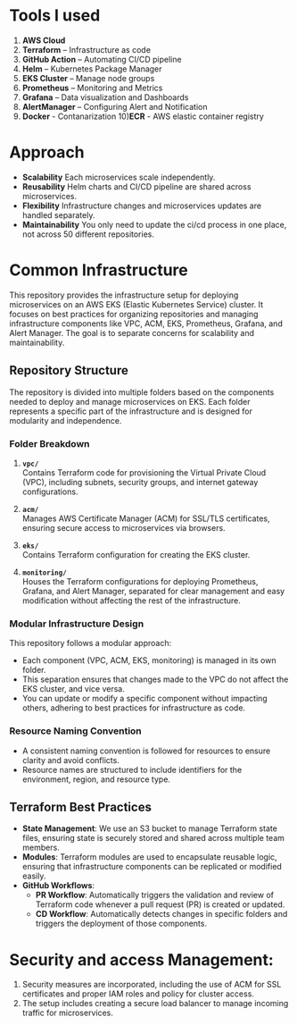 # Tools I used
1)	**AWS Cloud**
2)	**Terraform** – Infrastructure as code 
3)	**GitHub Action** – Automating CI/CD pipeline
4)	**Helm** – Kubernetes Package Manager
5)	**EKS Cluster** – Manage node groups
6)	**Prometheus** – Monitoring and Metrics
7)	**Grafana** – Data visualization and Dashboards
8)	**AlertManager** – Configuring Alert and Notification
9)	**Docker** - Contanarization
10)**ECR**  - AWS elastic container registry

# Approach 
- **Scalability**  Each microservices scale independently.
- **Reusability**  Helm charts and CI/CD pipeline are shared across microservices.
- **Flexibility**  Infrastructure changes and microservices updates are handled separately.
- **Maintainability**  You only need to update the ci/cd process in one place, not across 50 different repositories. 

# Common Infrastructure

This repository provides the infrastructure setup for deploying microservices on an AWS EKS (Elastic Kubernetes Service) cluster. It focuses on best practices for organizing repositories and managing infrastructure components like VPC, ACM, EKS, Prometheus, Grafana, and Alert Manager. The goal is to separate concerns for scalability and maintainability.

## Repository Structure

The repository is divided into multiple folders based on the components needed to deploy and manage microservices on EKS. Each folder represents a specific part of the infrastructure and is designed for modularity and independence.

### Folder Breakdown

1. **`vpc/`**  
   Contains Terraform code for provisioning the Virtual Private Cloud (VPC), including subnets, security groups, and internet gateway configurations.

2. **`acm/`**  
   Manages AWS Certificate Manager (ACM) for SSL/TLS certificates, ensuring secure access to microservices via browsers.

3. **`eks/`**  
   Contains Terraform configuration for creating the EKS cluster.

4. **`monitoring/`**  
   Houses the Terraform configurations for deploying Prometheus, Grafana, and Alert Manager, separated for clear management and easy modification without affecting the rest of the infrastructure.

### **Modular Infrastructure Design**

This repository follows a modular approach:
- Each component (VPC, ACM, EKS, monitoring) is managed in its own folder.
- This separation ensures that changes made to the VPC do not affect the EKS cluster, and vice versa.
- You can update or modify a specific component without impacting others, adhering to best practices for infrastructure as code.

### **Resource Naming Convention**

- A consistent naming convention is followed for resources to ensure clarity and avoid conflicts.
- Resource names are structured to include identifiers for the environment, region, and resource type.

## Terraform Best Practices

- **State Management**: We use an S3 bucket to manage Terraform state files, ensuring state is securely stored and shared across multiple team members.
- **Modules**: Terraform modules are used to encapsulate reusable logic, ensuring that infrastructure components can be replicated or modified easily.
- **GitHub Workflows**:
  - **PR Workflow**: Automatically triggers the validation and review of Terraform code whenever a pull request (PR) is created or updated.
  - **CD Workflow**: Automatically detects changes in specific folders and triggers the deployment of those components.

# Security and access Management:
1)	Security measures are incorporated, including the use of ACM for SSL certificates and proper IAM roles and policy for cluster access.
2)	The setup includes creating a secure load balancer to manage incoming traffic for microservices.

